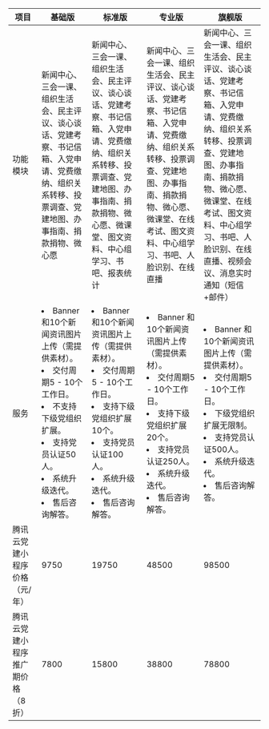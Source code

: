 | 项目    | 基础版    | 标准版   | 专业版  | 旗舰版      |
| -------------- | -------------- | ---------------- | -------------- | ------------ |
| 功能模块     | 新闻中心、三会一课、组织生活会、民主评议、谈心谈话、党建考察、书记信箱、入党申请、党费缴纳、组织关系转移、投票调查、党建地图、办事指南、捐款捐物、微心愿 | 新闻中心、三会一课、组织生活会、民主评议、谈心谈话、党建考察、书记信箱、入党申请、党费缴纳、组织关系转移、投票调查、党建地图、办事指南、捐款捐物、微心愿、微课堂、图文资料、中心组学习、书吧、报表统计 | 新闻中心、三会一课、组织生活会、民主评议、谈心谈话、党建考察、书记信箱、入党申请、党费缴纳、组织关系转移、投票调查、党建地图、办事指南、捐款捐物、微心愿、微课堂、在线考试、图文资料、中心组学习、书吧、人脸识别、在线直播 | 新闻中心、三会一课、组织生活会、民主评议、谈心谈话、党建考察、书记信箱、入党申请、党费缴纳、组织关系转移、投票调查、党建地图、办事指南、捐款捐物、微心愿、微课堂、在线考试、图文资料、中心组学习、书吧、人脸识别、在线直播、视频会议、消息实时通知（短信+邮件） |
| 服务        | <li>Banner 和10个新闻资讯图片上传（需提供素材）。</li> <li>   交付周期5 - 10个工作日。</li> <li>    不支持下级党组织扩展。</li> <li>    支持党员认证50人。</li> <li>   系统升级迭代。</li> <li> 售后咨询解答。</li> | <li>Banner 和10个新闻资讯图片上传（需提供素材）。</li> <li> 交付周期5 - 10个工作日。</li> <li> 支持下级党组织扩展10个。</li> <li> 支持党员认证100人。</li> <li> 系统升级迭代。</li> <li>售后咨询解答。</li> | <li>Banner 和10个新闻资讯图片上传（需提供素材）。</li> <li>交付周期5 - 10个工作日。</li> <li>支持下级党组织扩展20个。</li> <li>支持党员认证250人。</li> <li>系统升级迭代。</li> <li>售后咨询解答。</li>  | <li>Banner 和10个新闻资讯图片上传（需提供素材）。</li> <li>交付周期5 - 10个工作日。</li> <li>下级党组织扩展无限制。</li> <li>支持党员认证500人。</li> <li>系统升级迭代。</li> <li>售后咨询解答。</li>  |
| 腾讯云党建小程序价格<br>（元/年）     | 9750    | 19750     | 48500     | 98500           |
| 腾讯云党建小程序推广期价格<br>（8折） | 7800   | 15800       | 38800     | 78800    |
